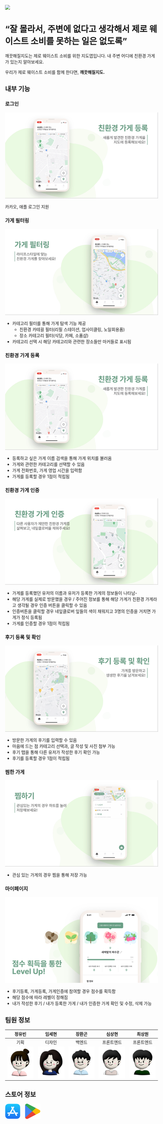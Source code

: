 ![](https://github.com/May-Be-Clean/May_Be_Clean_client/blob/main/assets/Group%20407.png)

# “잘 몰라서, 주변에 없다고 생각해서 제로 웨이스트 소비를 못하는 일은 없도록”

깨끗해질지도는 제로 웨이스트 소비를 위한 지도앱입니다. 내 주변 어디에 친환경 가게가 있는지 알아보세요.

우리가 제로 웨이스트 소비를 함께 한다면, **깨끗해질지도.**

## 내부 기능

### 로그인
![](https://github.com/May-Be-Clean/.github/blob/main/profile/%E1%84%80%E1%85%A1%E1%84%80%E1%85%A6%E1%84%83%E1%85%B3%E1%86%BC%E1%84%85%E1%85%A9%E1%86%A8.gif)

카카오, 애플 로그인 지원

### 가게 필터링
![](https://github.com/May-Be-Clean/.github/blob/main/profile/%E1%84%80%E1%85%A1%E1%84%80%E1%85%A6%E1%84%91%E1%85%B5%E1%86%AF%E1%84%90%E1%85%A5%E1%84%85%E1%85%B5%E1%86%BC.gif)

- 카테고리 필터를 통해 가게 탐색 기능 제공
  - 친환경 카테괼 필터(리필 스테이션, 업사이클링, 노일회용품)
  - 장소 카테고리 필터(식당, 카페, 소품샵)
- 카테고리 선택 시 해당 카테고리와 관련한 장소들만 마커들로 표시됨

### 친환경 가게 등록
![](https://github.com/May-Be-Clean/.github/blob/main/profile/%E1%84%80%E1%85%A1%E1%84%80%E1%85%A6%E1%84%83%E1%85%B3%E1%86%BC%E1%84%85%E1%85%A9%E1%86%A8.gif)

- 등록하고 싶은 가게 이름 검색을 통해 가게 위치를 불러옴
- 가게와 관련한 카테고리를 선택할 수 있음
- 가게 전화번호, 가게 영업 시간을 입력함
- 가게를 등록할 경우 1점이 적립됨

### 친환경 가게 인증
![](https://github.com/May-Be-Clean/.github/blob/main/profile/%E1%84%80%E1%85%A1%E1%84%80%E1%85%A6%E1%84%8B%E1%85%B5%E1%86%AB%E1%84%8C%E1%85%B3%E1%86%BC.gif)

- 가게를 등록했던 유저의 이름과 유저가 등록한 가게의 정보들이 나타남-
- 해당 가게를 실제로 방문했을 경우 / 주어진 정보를 통해 해당 가게가 친환경 가게라고 생각될 경우 인증 버튼을 클릭할 수 있음
- 인증버튼을 클릭할 경우 네잎클로버 잎들의 색이 채워지고 3명의 인증을 거치면 가게가 정식 등록됨
- 가게를 인증할 경우 1점이 적립됨

### 후기 등록 및 확인
![](https://github.com/May-Be-Clean/.github/blob/main/profile/%E1%84%92%E1%85%AE%E1%84%80%E1%85%B5%E1%84%83%E1%85%B3%E1%86%BC%E1%84%85%E1%85%A9%E1%86%A8.gif)
- 방문한 가게의 후기를 입력할 수 있음
- 마음에 드는 점 카테고리 선택과, 글 작성 및 사진 첨부 가능
- 후기 탭을 통해 다른 유저가 작성한 후기 확인 가능
- 후기를 등록할 경우 1점이 적립됨

### 찜한 가게
![](https://github.com/May-Be-Clean/.github/blob/main/profile/%E1%84%8D%E1%85%B5%E1%86%B7%E1%84%92%E1%85%A1%E1%84%80%E1%85%B5.gif)
- 관심 있는 가게의 경우 찜을 통해 저장 가능

### 마이페이지
![](https://github.com/May-Be-Clean/.github/blob/main/profile/%E1%84%85%E1%85%A6%E1%84%87%E1%85%A6%E1%86%AF%E1%84%8B%E1%85%A5%E1%86%B8.png)
- 후기등록, 가게등록, 가게인증에 참여할 경우 점수를 획득함
- 해당 점수에 따라 레벨이 정해짐
- 내가 작성한 후기 / 내가 등록한 가게 / 내가 인증한 가게 확인 및 수정, 삭제 가능


## 팀원 정보
|정유빈|임세현|장환곤|심상현|최상원|
|:---:|:---:|:---:|:---:|:---:|
|기획|디자인|백엔드|프론트엔드|프론트엔드|
|![](https://github.com/May-Be-Clean/.github/blob/main/profile/%E1%84%8B%E1%85%B2%E1%84%87%E1%85%B5%E1%86%AB.png)|![](https://github.com/May-Be-Clean/.github/blob/main/profile/%E1%84%89%E1%85%A6%E1%84%92%E1%85%A7%E1%86%AB.png)|![](https://github.com/May-Be-Clean/.github/blob/main/profile/%E1%84%92%E1%85%AA%E1%86%AB%E1%84%80%E1%85%A9%E1%86%AB.png)|![](https://github.com/May-Be-Clean/.github/blob/main/profile/%E1%84%89%E1%85%A1%E1%86%BC%E1%84%92%E1%85%A7%E1%86%AB.png)|![](https://github.com/May-Be-Clean/.github/blob/main/profile/%E1%84%89%E1%85%A1%E1%86%BC%E1%84%8B%E1%85%AF%E1%86%AB.png)|

## 스토어 정보
[<img src="https://github.com/May-Be-Clean/.github/blob/main/profile/%E1%84%8B%E1%85%A2%E1%86%B8%E1%84%89%E1%85%B3%E1%84%90%E1%85%A9%E1%84%8B%E1%85%A5.png" alt= “” width="50" height="50">](https://apps.apple.com/us/app/%EA%B9%A8%EB%81%97%ED%95%B4%EC%A7%88%EC%A7%80%EB%8F%84/id6449622294)&nbsp;&nbsp;&nbsp;&nbsp;[<img src="https://raw.githubusercontent.com/May-Be-Clean/.github/main/profile/Play_Store.webp" alt= “” width="50" height="50">](https://play.google.com/store/apps/details?id=com.may_be_clean.plant)


